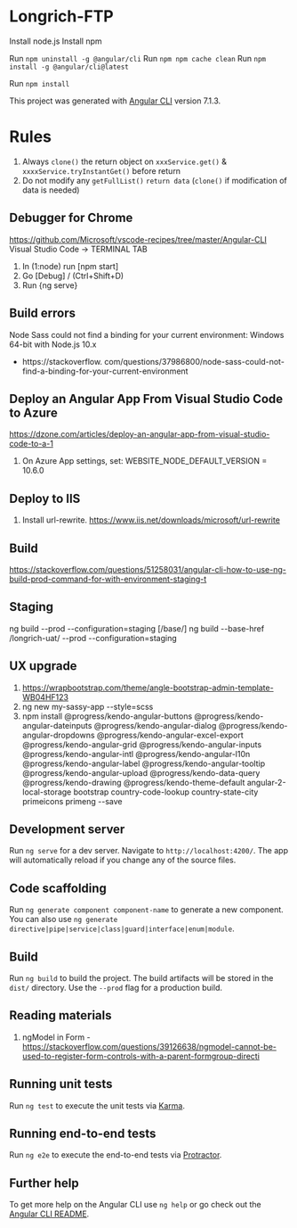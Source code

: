 
# Longrich-FTP

Install node.js
Install npm

Run `npm uninstall -g @angular/cli`
Run `npm npm cache clean`
Run `npm install -g @angular/cli@latest`

Run `npm install`

This project was generated with [Angular CLI](https://github.com/angular/angular-cli) version 7.1.3.

# Rules
1. Always `clone()` the return object on `xxxService.get()` & `xxxxService.tryInstantGet()` before return
2. Do not modify any `getFullList()` `return data` (`clone()` if modification of data is needed)

## Debugger for Chrome
https://github.com/Microsoft/vscode-recipes/tree/master/Angular-CLI
Visual Studio Code -> TERMINAL TAB
1. In (1:node) run [npm start]
2. Go [Debug] / (Ctrl+Shift+D)
3. Run {ng serve}

## Build errors
Node Sass could not find a binding for your current environment: Windows 64-bit with Node.js 10.x
 - https://stackoverflow.
com/questions/37986800/node-sass-could-not-find-a-binding-for-your-current-environment

## Deploy an Angular App From Visual Studio Code to Azure
https://dzone.com/articles/deploy-an-angular-app-from-visual-studio-code-to-a-1
1. On Azure App settings, set: WEBSITE_NODE_DEFAULT_VERSION = 10.6.0

## Deploy to IIS
1. Install url-rewrite. https://www.iis.net/downloads/microsoft/url-rewrite

## Build
https://stackoverflow.com/questions/51258031/angular-cli-how-to-use-ng-build-prod-command-for-with-environment-staging-t

## Staging
 ng build --prod --configuration=staging
[/base/] ng build --base-href /longrich-uat/ --prod --configuration=staging

## UX upgrade
1. https://wrapbootstrap.com/theme/angle-bootstrap-admin-template-WB04HF123
2. ng new my-sassy-app --style=scss
3. npm install @progress/kendo-angular-buttons @progress/kendo-angular-dateinputs @progress/kendo-angular-dialog @progress/kendo-angular-dropdowns @progress/kendo-angular-excel-export @progress/kendo-angular-grid @progress/kendo-angular-inputs @progress/kendo-angular-intl @progress/kendo-angular-l10n @progress/kendo-angular-label @progress/kendo-angular-tooltip @progress/kendo-angular-upload @progress/kendo-data-query @progress/kendo-drawing @progress/kendo-theme-default angular-2-local-storage bootstrap country-code-lookup country-state-city primeicons primeng --save

## Development server

Run `ng serve` for a dev server. Navigate to `http://localhost:4200/`. The app will automatically reload if you change any of the source files.

## Code scaffolding

Run `ng generate component component-name` to generate a new component. You can also use `ng generate directive|pipe|service|class|guard|interface|enum|module`.

## Build

Run `ng build` to build the project. The build artifacts will be stored in the `dist/` directory. Use the `--prod` flag for a production build.

## Reading materials
1. ngModel in Form - https://stackoverflow.com/questions/39126638/ngmodel-cannot-be-used-to-register-form-controls-with-a-parent-formgroup-directi

## Running unit tests

Run `ng test` to execute the unit tests via [Karma](https://karma-runner.github.io).

## Running end-to-end tests

Run `ng e2e` to execute the end-to-end tests via [Protractor](http://www.protractortest.org/).

## Further help

To get more help on the Angular CLI use `ng help` or go check out the [Angular CLI README](https://github.com/angular/angular-cli/blob/master/README.md).
